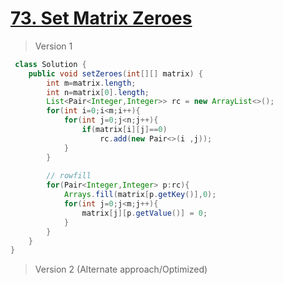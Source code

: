 # [73. Set Matrix Zeroes](https://leetcode.com/problems/set-matrix-zeroes/)
> Version 1
```java
 class Solution {
    public void setZeroes(int[][] matrix) {
        int m=matrix.length;
        int n=matrix[0].length;
        List<Pair<Integer,Integer>> rc = new ArrayList<>();
        for(int i=0;i<m;i++){
            for(int j=0;j<n;j++){
                if(matrix[i][j]==0)
                    rc.add(new Pair<>(i ,j));
            }
        }
        
        // rowfill
        for(Pair<Integer,Integer> p:rc){
            Arrays.fill(matrix[p.getKey()],0);
            for(int j=0;j<m;j++){
                matrix[j][p.getValue()] = 0;
            }
        }
    }
}
```

> Version 2 (Alternate approach/Optimized)